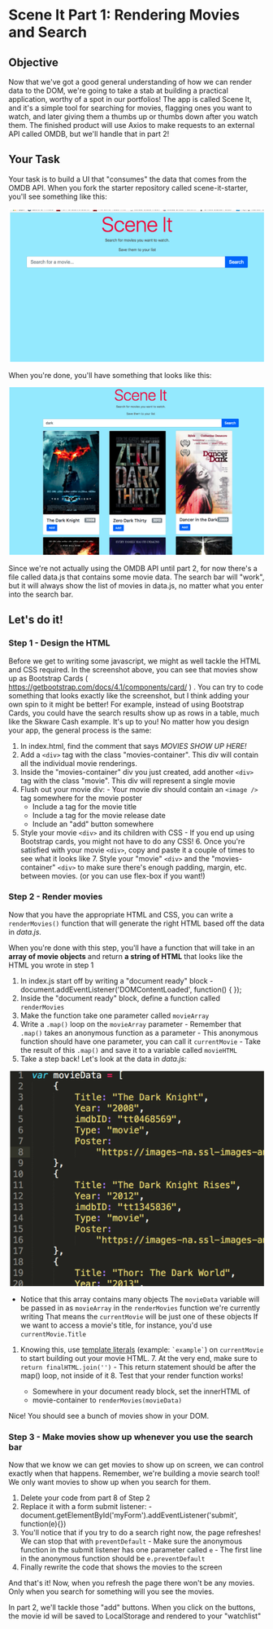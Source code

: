 # Scene It Part 1: Rendering Movies and Search

## Objective

Now that we've got a good general understanding of how we can render data to the
DOM, we're going to take a stab at building a practical application, worthy of a
spot in our portfolios! The app is called Scene It, and it's a simple tool for
searching for movies, flagging ones you want to watch, and later giving them a
thumbs up or thumbs down after you watch them. The finished product will use
Axios to make requests to an external API called OMDB, but we'll handle that in
part 2!

## Your Task

Your task is to build a UI that "consumes" the data that comes from the OMDB
API. When you fork the starter repository called scene-it-starter, you'll see
something like this:

![scene it 1](images/part1-initial-screen.png)

When you're done, you'll have something that looks like this:

![scene it 2](images/part1-finished-preview.png)

Since we're not actually using the OMDB API until part 2, for now there's a file
called data.js that contains some movie data. The search bar will "work", but it
will always show the list of movies in data.js, no matter what you enter into
the search bar.

## Let's do it!
### Step 1 - Design the HTML
Before we get to writing some javascript, we might as well tackle the HTML and
CSS required. In the screenshot above, you can see that movies show up as
Bootstrap Cards ( https://getbootstrap.com/docs/4.1/components/card/ ) . You can
try to code something that looks exactly like the screenshot, but I think adding
your own spin to it might be better! For example, instead of using Bootstrap
Cards, you could have the search results show up as rows in a table, much like
the Skware Cash example. It's up to you! No matter how you design your app, the
general process is the same:

1. In index.html, find the comment that says _MOVIES SHOW UP HERE!_
1. Add a
`<div>` tag with the class "movies-container". This div will contain all the
individual movie renderings.
1. Inside the "movies-container" div you just
created, add another `<div>` tag with the class "movie". This div will represent
a single movie
1. Flush out your movie div: - Your movie div should contain an
`<image />` tag somewhere for the movie poster
   - Include a tag for the movie title
   - Include a tag for the movie release date
   - Include an "add" button somewhere
1. Style your movie `<div>` and its children with CSS - If you end up using
Bootstrap cards, you might not have to do any CSS! 6. Once you're satisfied with
your movie `<div>`, copy and paste it a couple of times to see what it looks
like 7. Style your "movie" `<div>` and the "movies-container" `<div>` to make
sure there's enough padding, margin, etc. between movies. (or you can use
flex-box if you want!)

### Step 2 - Render movies

Now that you have the appropriate HTML and CSS, you can write a `renderMovies()`
function that will generate the right HTML based off the data in _data.js._

When you're done with this step, you'll have a function that will take in an
**array of movie objects** and return **a string of HTML** that looks like the
HTML you wrote in step 1

1. In index.js start off by writing a "document ready" block -
document.addEventListener('DOMContentLoaded', function() { });
1. Inside the
"document ready" block, define a function called `renderMovies`
1. Make the
function take one parameter called `movieArray`
1. Write a `.map()` loop on the
`movieArray` parameter - Remember that `.map()` takes an anonymous function as a
parameter - This anonymous function should have one parameter, you can call it
`currentMovie` - Take the result of this `.map()` and save it to a variable
called `movieHTML`
1. Take a step back! Let's look at the data in _data.js:_

![scene it 1](images/part1-js-data.png)

- Notice that this array contains many objects The `movieData` variable will be
  passed in as `movieArray` in the `renderMovies` function we're currently
  writing That means the `currentMovie` will be just one of these objects If
  we want to access a movie's title, for instance, you'd use
  `currentMovie.Title`

1. Knowing this, use [template
literals](https://developer.mozilla.org/en-US/docs/Web/JavaScript/Reference/Template_literals)
(example: `` `example` ``) on `currentMovie` to start
building out your movie HTML. 7. At the very end, make sure to `return
finalHTML.join('')` - This return statement should be after the map() loop,
not inside of it 8. Test that your render function works!

   - Somewhere in your document ready block, set the innerHTML of
   - movie-container to `renderMovies(movieData)`

Nice! You should see a bunch of movies show in your DOM.

### Step 3 - Make movies show up whenever you use the search bar

Now that we know we can get movies to show up on screen, we can control exactly
when that happens. Remember, we're building a movie search tool! We only want
movies to show up when you search for them.

1. Delete your code from part 8 of Step 2
1. Replace it with a form submit
listener: - document.getElementById('myForm').addEventListener('submit',
function(e){})
1. You'll notice that if you try to do a search right now, the
page refreshes! We can stop that with `preventDefault` - Make sure the
anonymous function in the submit listener has one parameter called `e` - The
first line in the anonymous function should be `e.preventDefault`
1. Finally rewrite the code that shows the movies to the screen

And that's it! Now, when you refresh the page there won't be any movies. Only
when you search for something will you see the movies.

In part 2, we'll tackle those "add" buttons. When you click on the buttons, the
movie id will be saved to LocalStorage and rendered to your "watchlist"
